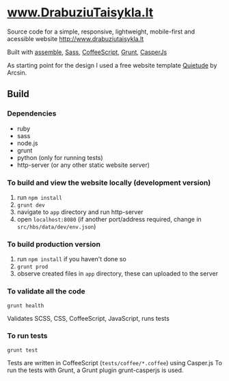 # www.DrabuziuTaisykla.lt

Source code for a simple, responsive, lightweight, mobile-first and
acessible website http://www.drabuziutaisykla.lt

Built with [assemble](http://assemble.io), [Sass](http://sass-lang.com/),
[CoffeeScript](http://coffeescript.org/), [Grunt](http://gruntjs.com/),
[CasperJs](http://casperjs.org/) 

As starting point for the design I used a free website template
[Quietude](http://templates.arcsin.se/quietude-website-template/) by Arcsin.

## Build

### Dependencies

- ruby
- sass
- node.js
- grunt
- python (only for running tests)
- http-server (or any other static website server)

### To build and view the website locally (development version)

1. run `npm install`
2. `grunt dev`
3. navigate to `app` directory and run http-server
4. open `localhost:8080` (if another port/address required, change in `src/hbs/data/dev/env.json`)

### To build production version

1. run `npm install` if you haven't done so
2. `grunt prod`
3. observe created files in `app` directory, these can uploaded to the server

### To validate all the code

`grunt health`

Validates SCSS, CSS, CoffeeScript, JavaScript, runs tests

### To run tests

`grunt test`

Tests are written in CoffeeScript (`tests/coffee/*.coffee`) using Casper.js
To run the tests with Grunt, a Grunt plugin grunt-casperjs is used.
